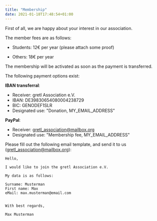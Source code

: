 ```yaml
---
title: "Membership"
date: 2021-01-18T17:48:54+01:00
---
```


First of all, we are happy about your interest in our association.

The member fees are as follows:

- Students: 12€ per year (please attach some proof)

- Others: 18€ per year

The membership will be activated as soon as the payment is transferred.

The following payment options exist:

**IBAN transferral**:
* Receiver: gretl Association e.V.
* IBAN: DE39830654080004238729
* BIC: GENODEF1SLR
* Designated use: "Donation, MY_EMAIL_ADDRESS"

**PayPal**:
* Receiver: gretl_association@mailbox.org
* Designated use: "Membership fee, MY_EMAIL_ADDRESS"


Please fill out the following email template, and send it to us (gretl_association@mailbox.org):

	Hello,

	I would like to join the gretl Association e.V.

	My data is as follows:

	Surname: Musterman
	First name: Max
	eMail: max.musterman@email.com


	With best regards,

	Max Musterman


